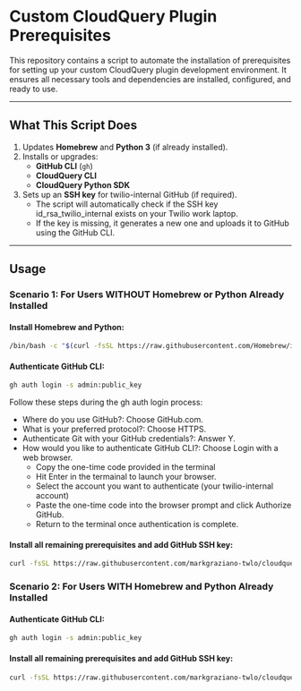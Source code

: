 # Custom CloudQuery Plugin Prerequisites

This repository contains a script to automate the installation of prerequisites for setting up your custom CloudQuery plugin development environment. It ensures all necessary tools and dependencies are installed, configured, and ready to use.

---

## **What This Script Does**
1. Updates **Homebrew** and **Python 3** (if already installed).
2. Installs or upgrades:
   - **GitHub CLI** (`gh`)
   - **CloudQuery CLI**
   - **CloudQuery Python SDK**
3. Sets up an **SSH key** for twilio-internal GitHub (if required).
   - The script will automatically check if the SSH key id_rsa_twilio_internal exists on your Twilio work laptop.
   - If the key is missing, it generates a new one and uploads it to GitHub using the GitHub CLI.

---

## **Usage**

### **Scenario 1: For Users WITHOUT Homebrew or Python Already Installed**
#### Install Homebrew and Python:
```bash
/bin/bash -c "$(curl -fsSL https://raw.githubusercontent.com/Homebrew/install/HEAD/install.sh)" && brew install python && curl -fsSL https://raw.githubusercontent.com/markgraziano-twlo/cloudquery_plugin_prereqs/refs/heads/main/setup.py | python3
```
#### Authenticate GitHub CLI:
```bash
gh auth login -s admin:public_key
```
Follow these steps during the gh auth login process:

- Where do you use GitHub?: Choose GitHub.com.
- What is your preferred protocol?: Choose HTTPS.
- Authenticate Git with your GitHub credentials?: Answer Y.
- How would you like to authenticate GitHub CLI?: Choose Login with a web browser.
  - Copy the one-time code provided in the terminal
  - Hit Enter in the termainal to launch your browser.
  - Select the account you want to authenticate (your twilio-internal account) 
  - Paste the one-time code into the browser prompt and click Authorize GitHub.
  - Return to the terminal once authentication is complete.

#### Install all remaining prerequisites and add GitHub SSH key:
```bash
curl -fsSL https://raw.githubusercontent.com/markgraziano-twlo/cloudquery_plugin_prereqs/refs/heads/main/setup.py | python3
```

### **Scenario 2: For Users WITH Homebrew and Python Already Installed**
#### Authenticate GitHub CLI:
```bash
gh auth login -s admin:public_key
```

#### Install all remaining prerequisites and add GitHub SSH key:
```bash
curl -fsSL https://raw.githubusercontent.com/markgraziano-twlo/cloudquery_plugin_prereqs/refs/heads/main/setup.py | python3
